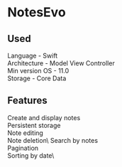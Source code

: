# NotesEvo

## Used
Language - Swift\
Architecture - Model View Controller\
Min version OS - 11.0\
Storage - Core Data

## Features
Create and display notes\
Persistent storage\
Note editing\
Note deletion\ 
Search by notes\
Pagination\
Sorting by date\
